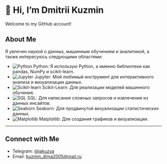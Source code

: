 # 👋 Hi, I’m Dmitrii Kuzmin  
Welcome to my GitHub account!

## About Me  
Я увлечен наукой о данных, машинным обучением и аналитикой, а также интересуюсь следующими областями:

- ![Python](https://img.shields.io/badge/-Python-3776AB?style=flat-square&logo=python&logoColor=white) Python: Я использую Python, а именно библиотеки как pandas, NumPy и scikit-learn.  
- ![Jupyter](https://img.shields.io/badge/-Jupyter-F37626?style=flat-square&logo=jupyter&logoColor=white) Jupyter: Мой любимый инструмент для интерактивного анализа и визуализации данных.  
- ![Scikit-learn](https://img.shields.io/badge/-Scikit--Learn-F7931E?style=flat-square&logo=scikit-learn&logoColor=white) Scikit-Learn: Для реализации моделей машинного обучения.  
- ![SQL](https://img.shields.io/badge/-SQL-FF0000?style=flat-square&logo=mysql&logoColor=white) SQL: Для написания сложных запросов и извлечения из данных инсайтов.  
- ![Seaborn](https://img.shields.io/badge/-Seaborn-0099CC?style=flat-square&logo=seaborn&logoColor=white) Seaborn: Для продвинутой визуализации статистических данных.  
- ![Matplotlib](https://img.shields.io/badge/-Matplotlib-11557C?style=flat-square&logo=plotly&logoColor=white) Matplotlib: Для создания графиков и визуализации.  
---

## Connect with Me  

- Telegram: [@jakuzya](https://t.me/jakuzya)  
- Email: kuzmin_dima2005@mail.ru
